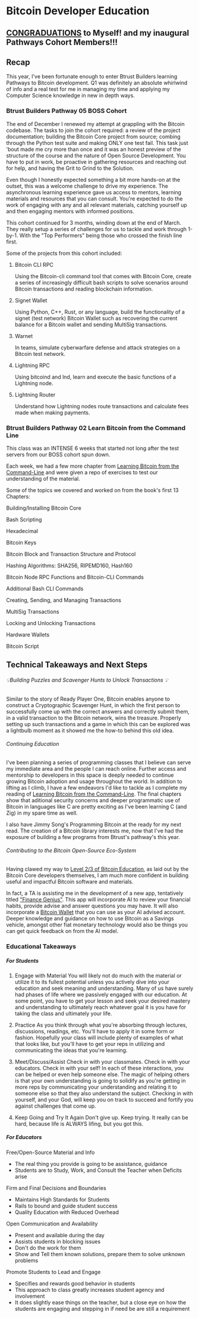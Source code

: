 # Bitcoin Developer Education

## [CONGRADUATIONS](https://pathways.btrust.tech/pathways-graduates#learn-bitcoin-from-the-command-line) to Myself! and my inaugural Pathways Cohort Members!!!

## Recap

This year, I've been fortunate enough to enter Btrust Builders learning Pathways to Bitcoin development. Q1 was definitely an absolute whirlwind of info and a real test for me in managing my time and applying my Computer Science knowledge in new in depth ways.

### Btrust Builders Pathway 05 BOSS Cohort

The end of December I renewed my attempt at grappling with the Bitcoin codebase. The tasks to join the cohort required: a review of the project documentation; building the Bitcoin Core project from source; combing through the Python test suite and making ONLY one test fail. This task just 'bout made me cry more than once and it was an honest preview of the structure of the course and the nature of Open Source Development. You have to put in work, be proactive in gathering resources and reaching out for help, and having the Grit to Grind to the Solution. 

Even though I honestly expected something a bit more hands-on at the outset, this was a welcome challenge to drive my experience. The asynchronous learning experience gave us access to mentors, learning materials and resources that you can consult. You're expected to do the work of engaging with any and all relevant materials, catching yourself up and then engaging mentors with informed positions. 

This cohort continued for 3 months, winding down at the end of March. They really setup a series of challenges for us to tackle and work through 1-by-1. With the "Top Performers" being those who crossed the finish line first.

Some of the projects from this cohort included:

1. Bitcoin CLI RPC

    Using the Bitcoin-cli command tool that comes with Bitcoin Core, create a series of increasingly difficult bash scripts to solve scenarios around Bitcoin transactions and reading blockchain information.

2. Signet Wallet

    Using Python, C++, Rust, or any language, build the functionality of a signet (test network) Bitcoin Wallet such as recovering the current balance for a Bitcoin wallet and sending MultiSig transactions.

3. Warnet

    In teams, simulate cyberwarfare defense and attack strategies  on a Bitcoin test network.

4. Lightning RPC

    Using bitcoind and lnd, learn and execute the basic functions of a Lightning node.

5. Lightning Router

    Understand how Lightning nodes route transactions and calculate fees made when making payments.

### Btrust Builders Pathway 02 Learn Bitcoin from the Command Line

This class was an INTENSE 6 weeks that started not long after the test servers from our BOSS cohort spun down. 

Each week, we had a few more chapter from [Learning Bitcoin from the Command-Line](https://github.com/BlockchainCommons/Learning-Bitcoin-from-the-Command-Line/) and were given a repo of exercises to test our understanding of the material.

Some of the topics we covered and worked on from the book's first 13 Chapters:

Building/Installing Bitcoin Core

Bash Scripting

Hexadecimal

Bitcoin Keys
    
Bitcoin Block and Transaction Structure and Protocol

Hashing Algorithms: SHA256, RIPEMD160, Hash160

Bitcoin Node RPC Functions and Bitcoin-CLI Commands

Additional Bash CLI Commands

Creating, Sending, and Managing Transactions

MultiSig Transactions

Locking and Unlocking Transactions

Hardware Wallets

Bitcoin Script

## Technical Takeaways and Next Steps

###### 💡Building Puzzles and Scavenger Hunts to Unlock Transactions 💡

Similar to the story of Ready Player One, Bitcoin enables anyone to construct a Cryptographic Scavenger Hunt, in which the first person to successfully come up with the correct answers and correctly submit them, in a valid transaction to the Bitcoin network, wins the treasure. Properly setting up such transactions and a game in which this can be explored was a lightbulb moment as it showed me the how-to behind this old idea.

###### Continuing Education

I've been planning a series of programming classes that I believe can serve my immediate area and the people I can reach online. Further access and mentorship to developers in this space is deeply needed to continue growing Bitcoin adoption and usage throughout the world. In addition to lifting as I climb, I have a few endeavors I'd like to tackle as I complete my reading of [Learning Bitcoin from the Command-Line](https://github.com/BlockchainCommons/Learning-Bitcoin-from-the-Command-Line/). The final chapters show that aditional security concerns and deeper programmatic use of Bitcoin in languages like C are pretty exciting as I've been learning C (and Zig) in my spare time as well.

I also have Jimmy Song's Programming Bitcoin at the ready for my next read. The creation of a Bitcoin library interests me, now that I've had the exposure of building a few programs from Btrust's pathway's this year.

###### Contributing to the Bitcoin Open-Source Eco-System

Having clawed my way to [Level 2/3 of Bitcoin Education](https://bitcoindevs.xyz/bitcoin-core), as laid out by the Bitcoin Core developers themselves, I am much more confident in building useful and impactful Bitcoin software and materials.

In fact, a TA is assisting me in the development of a new app, tentatively titled ["Finance Genius"](http://github.com/codeCrew-CodeSchool/finance_GeniusAI/). This app will incorporate AI to review your financial habits, provide advise and answer questions you may have. It will also incorporate a [Bitcoin Wallet](https://github.com/codeCrew-CodeSchool/btc_wallet) that you can use as your AI advised account. Deeper knowledge and guidance on how to use Bitcoin as a Savings vehicle, amongst other fiat monetary technology would also be things you can get quick feedback on from the AI model.

### Educational Takeaways

##### For Students
1. Engage with Material
You will likely not do much with the material or utilize it to its fullest potential unless you actively dive into your education and seek meaning and understanding. Many of us have surely had phases of life where we passively engaged with our education. At some point, you have to get your lesson and seek your desired mastery and understanding to ultimately reach whatever goal it is you have for taking the class and ultimately your life.

2. Practice
As you think through what you're absorbing through lectures, discussions, readings, etc. You'll have to apply it in some form or fashion. Hopefully your class will include plenty of examples of what that looks like, but you'll have to get your reps in utilizing and communicating the ideas that you're learning.

3. Meet/Discuss/Assist
Check in with your classmates. Check in with your educators. Check in with your self! In each of these interactions, you can be helped or even help someone else. The magic of helping others is that your own understanding is going to solidify as you're getting in more reps by communicating your understanding and relating it to someone else so that they also understand the subject.
Checking in with yourself, and your God, will keep you on track to succeed and fortify you against challenges that come up.

4. Keep Going and Try It Again
Don't give up. Keep trying. It really can be hard, because life is ALWAYS lifing, but you got this.

##### For Educators

Free/Open-Source Material and Info 
- The real thing you provide is going to be assistance, guidance
- Students are to Study, Work, and Consult the Teacher when Deficits arise

Firm and Final Decisions and Boundaries
- Maintains High Standards for Students
- Rails to bound and guide student success
- Quality Education with Reduced Overhead

Open Communication and Availability
- Present and available during the day
- Assists students in blocking issues
- Don't do the work for them
- Show and Tell them known solutions, prepare them to solve unknown problems

Promote Students to Lead and Engage
- Specifies and rewards good behavior in students
- This approach to class greatly increases student agency and involvement
- It does slightly ease things on the teacher, but a close eye on how the students are engaging and stepping in if need be are still a requirement


